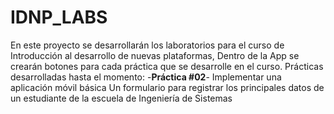 # IDNP_LABS
En este proyecto se desarrollarán los laboratorios para el curso de Introducción al desarrollo de nuevas plataformas, Dentro de la App se crearán botones para cada práctica que se desarrolle en el curso.
Prácticas desarrolladas hasta el momento:
-**Práctica #02**-
Implementar una aplicación móvil básica
Un formulario para registrar los principales datos de un estudiante de la escuela de Ingeniería de Sistemas

